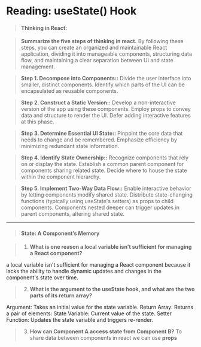 # Reading: useState() Hook


> #### Thinking in React:

> **Summarize the five steps of thinking in react.**
By following these steps, you can create an organized and maintainable React application, dividing it into manageable components, structuring data flow, and maintaining a clear separation between UI and state management.

>**Step 1. Decompose into Components::**
Divide the user interface into smaller, distinct components.
Identify which parts of the UI can be encapsulated as reusable components.

>**Step 2. Construct a Static Version::**
Develop a non-interactive version of the app using these components.
Employ props to convey data and structure to render the UI.
Defer adding interactive features at this phase.

> **Step 3. Determine Essential UI State::**
Pinpoint the core data that needs to change and be remembered.
Emphasize efficiency by minimizing redundant state information.

> **Step 4. Identify State Ownership::**
Recognize components that rely on or display the state.
Establish a common parent component for components sharing related state.
Decide where to house the state within the component hierarchy.

> **Step 5. Implement Two-Way Data Flow::**
Enable interactive behavior by letting components modify shared state.
Distribute state-changing functions (typically using useState's setters) as props to child components.
Components nested deeper can trigger updates in parent components, altering shared state.

 ---

> #### State: A Component’s Memory

>1. **What is one reason a local variable isn’t sufficient for managing a React component?**

a local variable isn't sufficient for managing a React component because it lacks the ability to handle dynamic updates and changes in the component's state over time. 

>2. **What is the argument to the useState hook, and what are the two parts of its return array?**

Argument: Takes an initial value for the state variable.
Return Array: Returns a pair of elements:
State Variable: Current value of the state.
Setter Function: Updates the state variable and triggers re-render.

>3. **How can Component A access state from Component B?**
To share data between components in react we can use **props**